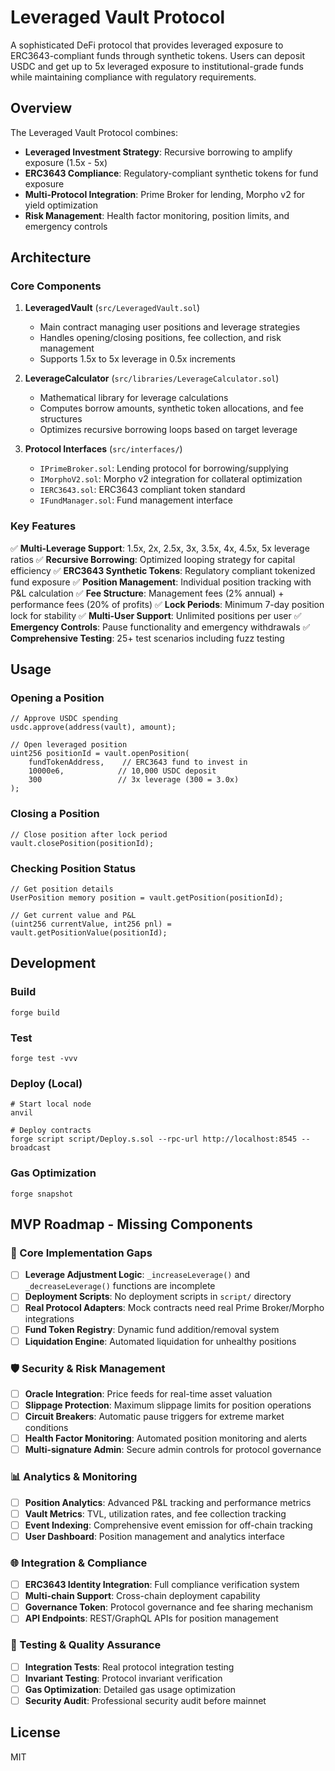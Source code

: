 # Leveraged Vault Protocol

A sophisticated DeFi protocol that provides leveraged exposure to ERC3643-compliant funds through synthetic tokens. Users can deposit USDC and get up to 5x leveraged exposure to institutional-grade funds while maintaining compliance with regulatory requirements.

## Overview

The Leveraged Vault Protocol combines:
- **Leveraged Investment Strategy**: Recursive borrowing to amplify exposure (1.5x - 5x)
- **ERC3643 Compliance**: Regulatory-compliant synthetic tokens for fund exposure  
- **Multi-Protocol Integration**: Prime Broker for lending, Morpho v2 for yield optimization
- **Risk Management**: Health factor monitoring, position limits, and emergency controls

## Architecture

### Core Components

1. **LeveragedVault** (`src/LeveragedVault.sol`)
   - Main contract managing user positions and leverage strategies
   - Handles opening/closing positions, fee collection, and risk management
   - Supports 1.5x to 5x leverage in 0.5x increments

2. **LeverageCalculator** (`src/libraries/LeverageCalculator.sol`)
   - Mathematical library for leverage calculations
   - Computes borrow amounts, synthetic token allocations, and fee structures
   - Optimizes recursive borrowing loops based on target leverage

3. **Protocol Interfaces** (`src/interfaces/`)
   - `IPrimeBroker.sol`: Lending protocol for borrowing/supplying
   - `IMorphoV2.sol`: Morpho v2 integration for collateral optimization
   - `IERC3643.sol`: ERC3643 compliant token standard
   - `IFundManager.sol`: Fund management interface

### Key Features

✅ **Multi-Leverage Support**: 1.5x, 2x, 2.5x, 3x, 3.5x, 4x, 4.5x, 5x leverage ratios
✅ **Recursive Borrowing**: Optimized looping strategy for capital efficiency
✅ **ERC3643 Synthetic Tokens**: Regulatory compliant tokenized fund exposure
✅ **Position Management**: Individual position tracking with P&L calculation
✅ **Fee Structure**: Management fees (2% annual) + performance fees (20% of profits)
✅ **Lock Periods**: Minimum 7-day position lock for stability
✅ **Multi-User Support**: Unlimited positions per user
✅ **Emergency Controls**: Pause functionality and emergency withdrawals
✅ **Comprehensive Testing**: 25+ test scenarios including fuzz testing

## Usage

### Opening a Position

```solidity
// Approve USDC spending
usdc.approve(address(vault), amount);

// Open leveraged position
uint256 positionId = vault.openPosition(
    fundTokenAddress,    // ERC3643 fund to invest in
    10000e6,            // 10,000 USDC deposit
    300                 // 3x leverage (300 = 3.0x)
);
```

### Closing a Position

```solidity
// Close position after lock period
vault.closePosition(positionId);
```

### Checking Position Status

```solidity
// Get position details
UserPosition memory position = vault.getPosition(positionId);

// Get current value and P&L
(uint256 currentValue, int256 pnl) = vault.getPositionValue(positionId);
```

## Development

### Build

```shell
forge build
```

### Test

```shell
forge test -vvv
```

### Deploy (Local)

```shell
# Start local node
anvil

# Deploy contracts
forge script script/Deploy.s.sol --rpc-url http://localhost:8545 --broadcast
```

### Gas Optimization

```shell
forge snapshot
```

## MVP Roadmap - Missing Components

### 🔨 Core Implementation Gaps
- [ ] **Leverage Adjustment Logic**: `_increaseLeverage()` and `_decreaseLeverage()` functions are incomplete
- [ ] **Deployment Scripts**: No deployment scripts in `script/` directory  
- [ ] **Real Protocol Adapters**: Mock contracts need real Prime Broker/Morpho integrations
- [ ] **Fund Token Registry**: Dynamic fund addition/removal system
- [ ] **Liquidation Engine**: Automated liquidation for unhealthy positions

### 🛡️ Security & Risk Management
- [ ] **Oracle Integration**: Price feeds for real-time asset valuation
- [ ] **Slippage Protection**: Maximum slippage limits for position operations
- [ ] **Circuit Breakers**: Automatic pause triggers for extreme market conditions
- [ ] **Health Factor Monitoring**: Automated position monitoring and alerts
- [ ] **Multi-signature Admin**: Secure admin controls for protocol governance

### 📊 Analytics & Monitoring  
- [ ] **Position Analytics**: Advanced P&L tracking and performance metrics
- [ ] **Vault Metrics**: TVL, utilization rates, and fee collection tracking
- [ ] **Event Indexing**: Comprehensive event emission for off-chain tracking
- [ ] **User Dashboard**: Position management and analytics interface

### 🌐 Integration & Compliance
- [ ] **ERC3643 Identity Integration**: Full compliance verification system
- [ ] **Multi-chain Support**: Cross-chain deployment capability
- [ ] **Governance Token**: Protocol governance and fee sharing mechanism
- [ ] **API Endpoints**: REST/GraphQL APIs for position management

### 🧪 Testing & Quality Assurance
- [ ] **Integration Tests**: Real protocol integration testing
- [ ] **Invariant Testing**: Protocol invariant verification
- [ ] **Gas Optimization**: Detailed gas usage optimization
- [ ] **Security Audit**: Professional security audit before mainnet

## License

MIT
